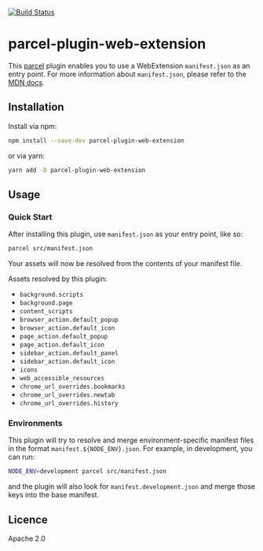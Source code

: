 [![Build Status](https://travis-ci.org/kevincharm/parcel-plugin-web-extension.svg?branch=master)](https://travis-ci.org/kevincharm/parcel-plugin-web-extension)

# parcel-plugin-web-extension

This [parcel](https://github.com/parcel-bundler/parcel) plugin enables you to use a WebExtension `manifest.json` as an entry point. For more information about `manifest.json`, please refer to the [MDN docs](https://developer.mozilla.org/en-US/Add-ons/WebExtensions/manifest.json).

## Installation

Install via npm:
```sh
npm install --save-dev parcel-plugin-web-extension
```
or via yarn:
```sh
yarn add -D parcel-plugin-web-extension
```

## Usage

### Quick Start

After installing this plugin, use `manifest.json` as your entry point, like so:
```sh
parcel src/manifest.json
```
Your assets will now be resolved from the contents of your manifest file.

Assets resolved by this plugin:
- `background.scripts`
- `background.page`
- `content_scripts`
- `browser_action.default_popup`
- `browser_action.default_icon`
- `page_action.default_popup`
- `page_action.default_icon`
- `sidebar_action.default_panel`
- `sidebar_action.default_icon`
- `icons`
- `web_accessible_resources`
- `chrome_url_overrides.bookmarks`
- `chrome_url_overrides.newtab`
- `chrome_url_overrides.history`

### Environments

This plugin will try to resolve and merge environment-specific manifest files in the format `manifest.${NODE_ENV}.json`. For example, in development, you can run:
```sh
NODE_ENV=development parcel src/manifest.json
```
and the plugin will also look for `manifest.development.json` and merge those keys into the base manifest.

## Licence

Apache 2.0
